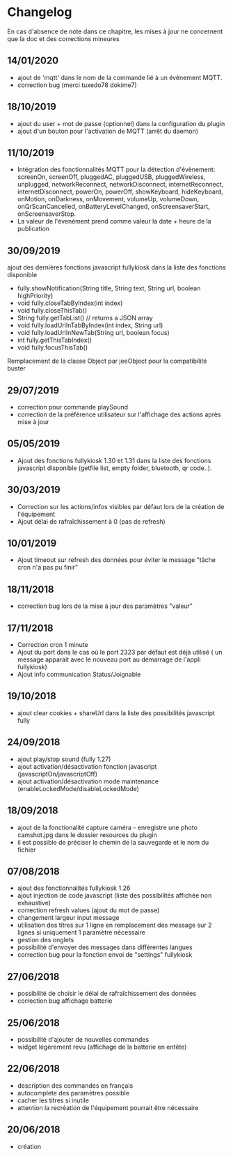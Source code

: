 # Changelog

En cas d'absence de note dans ce chapitre, les mises à jour ne concernent que la doc et des corrections mineures

## 14/01/2020
- ajout de 'mqtt' dans le nom de la commande lié à un évènement MQTT.
- correction bug (merci tuxedo78 dokime7) 

## 18/10/2019
- ajout du user + mot de passe (optionnel) dans la configuration du plugin
- ajout d'un bouton pour l'activation de MQTT (arrêt du daemon)

## 11/10/2019
- Intégration des fonctionnalités MQTT pour la détection d'évènement:
screenOn, screenOff, pluggedAC, pluggedUSB, pluggedWireless, unplugged, networkReconnect, networkDisconnect, internetReconnect, internetDisconnect, powerOn, powerOff, showKeyboard, hideKeyboard, onMotion, onDarkness, onMovement, volumeUp, volumeDown, onQrScanCancelled, onBatteryLevelChanged, onScreensaverStart, onScreensaverStop.
- La valeur de l'évenèment prend comme valeur la date + heure de la publication

## 30/09/2019
ajout des dernières fonctions javascript fullykiosk dans la liste des fonctions disponible 
- fully.showNotification(String title, String text, String url, boolean highPriority)
- void fully.closeTabByIndex(int index)
- void fully.closeThisTab()
- String fully.getTabList() // returns a JSON array
- void fully.loadUrlInTabByIndex(int index, String url)
- void fully.loadUrlInNewTab(String url, boolean focus)
- int fully.getThisTabIndex()
- void fully.focusThisTab()

Remplacement de la classe Object par jeeObject pour la compatibilité buster

## 29/07/2019
- correction pour commande playSound
- correction de la préférence utilisateur sur l'affichage des actions après mise à jour

## 05/05/2019
- Ajout des fonctions fullykiosk 1.30 et 1.31 dans la liste des fonctions javascript disponible (getfile list, empty folder, bluetooth, qr code..). 

## 30/03/2019
- Correction sur les actions/infos visibles par défaut lors de la création de l'équipement
- Ajout délai de rafraîchissement à 0 (pas de refresh)

## 10/01/2019
- Ajout timeout sur refresh des données pour éviter le message "tâche cron n'a pas pu finir"

## 18/11/2018
- correction bug lors de la mise à jour des paramètres "valeur"

## 17/11/2018
- Correction cron 1 minute
- Ajout du port dans le cas où le port 2323 par défaut est déjà utilisé ( un message apparait avec le nouveau port au démarrage de l'appli fullykiosk)
- Ajout info communication Status/Joignable

## 19/10/2018
- ajout clear cookies + shareUrl dans la liste des possibilités javascript fully

## 24/09/2018
- ajout play/stop sound (fully 1.27)
- ajout activation/désactivation fonction javascript (javascriptOn/javascriptOff)
- ajout activation/désactivation mode maintenance (enableLockedMode/disableLockedMode)

## 18/09/2018
- ajout de la fonctionalité capture caméra - enregistre une photo camshot.jpg dans le dossier resources du plugin 
- il est possible de préciser le chemin de la sauvegarde et le nom du fichier

## 07/08/2018
- ajout des fonctionnalités fullykiosk 1.26
- ajout injection de code javascript (liste des possibilités affichée non exhaustive)
- correction refresh values (ajout du mot de passe)
- changement largeur input message
- utilisation des titres sur 1 ligne en remplacement des message sur 2 lignes si uniquement 1 paramètre nécessaire
- gestion des onglets
- possibilité d'envoyer des messages dans différentes langues
- correction bug pour la fonction envoi de "settings" fullykiosk

## 27/06/2018
- possibilité de choisir le délai de rafraîchissement des données 
- correction bug affichage batterie

## 25/06/2018
- possibilité d'ajouter de nouvelles commandes 
- widget légèrement revu (affichage de la batterie en entête)

## 22/06/2018
- description des commandes en français
- autocomplete des paramètres possible 
- cacher les titres si inutile
- attention la recréation de l'équipement pourrait être nécessaire


## 20/06/2018
- création
